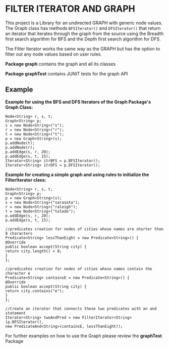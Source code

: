 FILTER ITERATOR AND GRAPH 
===

This project is a Library for an undirected GRAPH with generic node values.
The Graph class has methods `BFSIterator()` and `DFSIterator()` that return an iterator that iterates through the graph from the source using the Breadth first search algorithm for BFS and the Depth first search algorithm for DFS.

The Filter Iterator works the same way as the GRAPH but has the option to filter out any node values based on user rules.


**Package graph** contains the graph and all its classes 

**Package graphTest** contains JUNIT tests for the graph API

Example
---
 

**Example for using the BFS and DFS Iterators of the Graph Package's Graph Class:**
```
Node<String> r, s, t;
Graph<String> p;
s = new Node<String>("s");
r = new Node<String>("r");
t = new Node<String>("t");
p = new Graph<String>(s);
p.addNode(t);
p.addNode(r);
p.addEdge(s, r, 20);
p.addEdge(s, t, 15);
Iterator<String> itrBFS = p.BFSIterator();
Iterator<String> itrDFS = p.DFSIterator();
`````

**Example for creating a simple graph and using rules to initialize the FilterIterator class:**
```
Node<String> r, s, t;
Graph<String> p;
p = new Graph<String>(s);
s = new Node<String>("sarasota");
r = new Node<String>("raleigh");
t = new Node<String>("toledo");
p.addEdge(s, r, 20);
p.addEdge(s, t, 15);

//predicates creation for nodes of cities whose names are shorter than 8 characters 
Predicate<String> lessThanEight = new Predicate<String>() {
@Override
public boolean accept(String city) {
return city.length() < 8;
}
};

//predicates creation for nodes of cities whose names contain the character e 
Predicate<String> containsE = new Predicate<String>() {
@Override
public boolean accept(String city) {
return city.contains("e");
}
};

//Create an iterator that connects these two predicates with an and statement
Iterator<String> twoAndPred = new FilterIterator<String>(p.BFSIterator(),
new PredicateAnd<String>(containsE, lessThanEight));
``````

For further examples on how to use the Graph please review the **graphTest** Package
